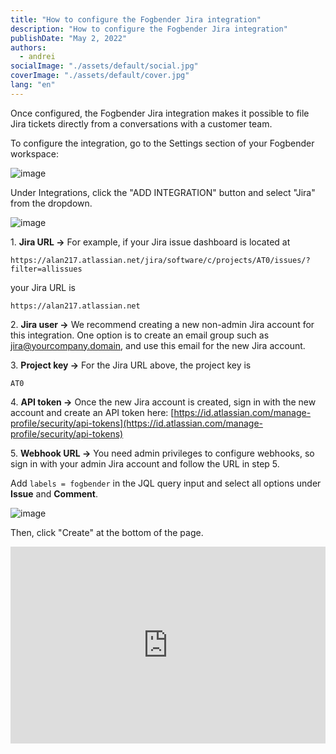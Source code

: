 ```yaml
---
title: "How to configure the Fogbender Jira integration"
description: "How to configure the Fogbender Jira integration"
publishDate: "May 2, 2022"
authors:
  - andrei
socialImage: "./assets/default/social.jpg"
coverImage: "./assets/default/cover.jpg"
lang: "en"
---
```


Once configured, the Fogbender Jira integration makes it possible to file Jira tickets directly from a conversations with a customer team.

To configure the integration, go to the Settings section of your Fogbender workspace:

![image](https://fogbender-blog.s3.amazonaws.com/home-settings-link.png)

Under Integrations, click the "ADD INTEGRATION" button and select "Jira" from the dropdown.

![image](https://fogbender-blog.s3.amazonaws.com/jira-modal.png)

1\. **Jira URL →** For example, if your Jira issue dashboard is located at

    https://alan217.atlassian.net/jira/software/c/projects/AT0/issues/?filter=allissues

your Jira URL is

    https://alan217.atlassian.net

2\. **Jira user →** We recommend creating a new non-admin Jira account for this integration. One option is to create an email group such as jira@yourcompany.domain, and use this email for the new Jira account.

3\. **Project key →** For the Jira URL above, the project key is

    AT0

4\. **API token →** Once the new Jira account is created, sign in with the new account and create an API token here: [https://id.atlassian.com/manage-profile/security/api-tokens](https://id.atlassian.com/manage-profile/security/api-tokens)

5\. **Webhook URL →** You need admin privileges to configure webhooks, so sign in with your admin Jira account and follow the URL in step 5.

Add `labels = fogbender` in the JQL query input and select all options under **Issue** and **Comment**.

![image](https://fogbender-blog.s3.amazonaws.com/jira-webhook-setup.png)

Then, click "Create" at the bottom of the page.

<div style="position: relative; padding-bottom: 62.5%; height: 0;"><iframe src="https://www.loom.com/embed/c3d140e970da469490c0b3199bc13f78" frameborder="0" webkitallowfullscreen mozallowfullscreen allowfullscreen style="position: absolute; top: 0; left: 0; width: 100%; height: 100%;"></iframe></div>
